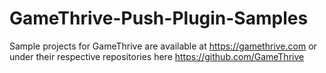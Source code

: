 GameThrive-Push-Plugin-Samples
==============================

Sample projects for GameThrive are available at https://gamethrive.com or under their respective repositories here https://github.com/GameThrive
